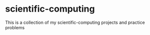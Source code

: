 # scientific-computing
This is a collection of my scientific-computing projects and practice problems
